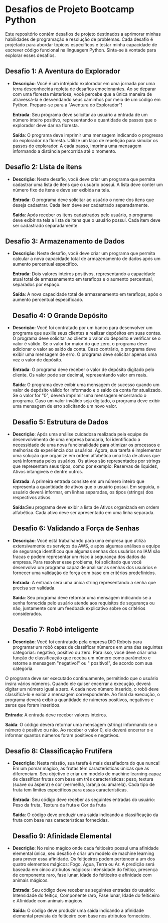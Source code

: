 # Desafios de Projeto Bootcamp Python 

Este repositório contém desafios de projeto destinados a aprimorar minhas habilidades de programação e resolução de problemas. Cada desafio é projetado para abordar tópicos específicos e testar minha capacidade de escrever código funcional na linguagem Python. Sinta-se à vontade para explorar esses desafios.

## Desafio 1: A Aventura do Explorador

- **Descrição**: Você é um intrépido explorador em uma jornada por uma terra desconhecida repleta de desafios emocionantes. Ao se deparar com uma floresta misteriosa, você percebe que a única maneira de atravessá-la é desvendando seus caminhos por meio de um código em Python. Prepare-se para a "Aventura do Explorador"!

  **Entrada**: Seu programa deve solicitar ao usuário a entrada de um número inteiro positivo, representando a quantidade de passos que o explorador deve dar na floresta.

  **Saída**: O programa deve imprimir uma mensagem indicando o progresso do explorador na floresta. Utilize um laço de repetição para simular os passos do explorador. A cada passo, imprima uma mensagem informando a distância percorrida até o momento.

## Desafio 2: Lista de itens

- **Descrição**: Neste desafio, você deve criar um programa que permita cadastrar uma lista de itens que o usuário possui. A lista deve conter um número fixo de itens e deve ser exibida na tela.

  **Entrada**: O programa deve solicitar ao usuário o nome dos itens que deseja cadastrar. Cada item deve ser cadastrado separadamente.

  **Saída**: Após receber os itens cadastrados pelo usuário, o programa deve exibir na tela a lista de itens que o usuário possui. Cada item deve ser cadastrado separadamente.

## Desafio 3: Armazenamento de Dados

- **Descrição**: Neste desafio, você deve criar um programa que permita calcular a nova capacidade total de armazenamento de dados após um aumento percentual específico.

  **Entrada**: Dois valores inteiros positivos, representando a capacidade atual total de armazenamento em teraflops e o aumento percentual, separados por espaço.

  **Saída**: A nova capacidade total de armazenamento em teraflops, após o aumento percentual especificado.

  ## Desafio 4: O Grande Depósito

- **Descrição**: Você foi contratado por um banco para desenvolver um programa que auxilie seus clientes a realizar depósitos em suas contas. O programa deve solicitar ao cliente o valor do depósito e verificar se o valor é válido. Se o valor for maior do que zero, o programa deve adicionar o valor ao saldo da conta. Caso contrário, o programa deve exibir uma mensagem de erro. O programa deve solicitar apenas uma vez o valor de depósito.

  **Entrada**: O programa deve receber o valor de depósito digitado pelo cliente. Os valor pode ser decimal, representando valor em reais.
  
  **Saída**: O programa deve exibir uma mensagem de sucesso quando um valor de depósito válido for informado e o saldo da conta for atualizado. Se o valor for "0", deverá imprimir uma mensagem encerrando o programa. Caso um valor inválido seja digitado, o programa deve exibir uma mensagem de erro solicitando um novo valor.

  ## Desafio 5: Estrutura de Dados

- **Descrição**: Após uma análise cuidadosa realizada pela equipe de desenvolvimento de uma empresa bancaria, foi identificado a necessidade de uma nova funcionalidade para otimizar os processos e melhorias da experiência dos usuários. Agora, sua tarefa é implementar uma solução que organize em ordem alfabética uma lista de ativos que será informada pelos usuários. Os ativos são representados por strings que representam seus tipos, como por exemplo: Reservas de liquidez, Ativos intangiveis e dentre outros.

  **Entrada**: A primeira entrada consiste em um número inteiro que representa a  quantidade de ativos que o usuário possui. Em seguida, o usuário deverá informar, em linhas separadas, os tipos (strings) dos respectivos ativos.
  
  **Saída**:Seu programa deve exibir a lista de Ativos organizada em ordem alfabética. Cada ativo deve ser apresentado em uma linha separada.

  ## Desafio 6: Validando a Força de Senhas

- **Descrição**: Você está trabalhando para uma empresa que utiliza extensivamente os serviços da AWS, e após algumas análises a equipe de segurança identificou que algumas senhas dos usuários no IAM são fracas e podem representar um risco à segurança dos dados da empresa. Para resolver esse problema, foi solicitado que você desenvolva um programa capaz de analisar as senhas dos usuários e fornecer uma validação de força com base em critérios predefinidos.

  **Entrada**: A entrada será uma única string representando a senha que precisa ser validada.

  **Saída**: Seu programa deve retornar uma mensagem indicando se a senha fornecida pelo usuário atende aos requisitos de segurança ou não, juntamente com um feedback explicativo sobre os critérios considerados.

  ## Desafio 7: Robô inteligente

- **Descrição**: Você foi contratado pela empresa DIO Robots para programar um robô capaz de classificar números em uma das seguintes categorias: negativo, positivo ou zero. Para isso, você deve criar uma função de classificação que receba um número como parâmetro e retorne a mensagem "negativo!" ou " positivo!", de acordo com sua categoria.

O programa deve ser executado continuamente, permitindo que o usuário insira vários números. Quando ele quiser encerrar a execução, deverá digitar um número igual a zero. A cada novo número inserido, o robô deve classificá-lo e exibir a mensagem correspondente. Ao final da execução, o programa deverá exibir a quantidade de números positivos, negativos e zeros que foram inseridos.

  **Entrada**: A entrada deve receber valores inteiros.

  **Saída**: O código deverá retornar uma mensagem (string) informando se o número é positivo ou não. Ao receber o valor 0, ele deverá encerrar o e informar quantos números foram positivos e negativos.

   ## Desafio 8: Classificação Frutífera

- **Descrição**: Nesta missão, sua tarefa é mais desafiadora do que nunca! Em um pomar mágico, as frutas têm características únicas que as diferenciam. Seu objetivo é criar um modelo de machine learning capaz de classificar frutas com base em três características: peso, textura (suave ou áspera) e cor (vermelha, laranja ou amarela). Cada tipo de fruta tem limites específicos para essas características.

  **Entrada**: Seu código deve receber as seguintes entradas do usuário: Peso da fruta, Textura da fruta e Cor da fruta

  **Saída**: O código deve produzir uma saída indicando a classificação da fruta com base nas características fornecidas.

    ## Desafio 9: Afinidade Elemental
  
- **Descrição**: No reino mágico onde cada feiticeiro possui uma afinidade elemental única, seu desafio é criar um modelo de machine learning para prever essa afinidade. Os feiticeiros podem pertencer a um dos quatro elementos mágicos: Fogo, Água, Terra ou Ar. A predição será baseada em cinco atributos mágicos: intensidade do feitiço, presença de componente raro, fase lunar, idade do feiticeiro e afinidade com animais mágicos.

  **Entrada**: Seu código deve receber as seguintes entradas do usuário: Intensidade do feitiço, Componente raro, Fase lunar, Idade do feiticeiro e Afinidade com animais mágicos.

  **Saída**: O código deve produzir uma saída indicando a afinidade elemental prevista do feiticeiro com base nos atributos fornecidos.

